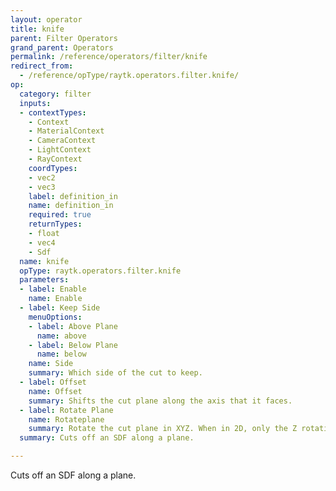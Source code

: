 ```yaml
---
layout: operator
title: knife
parent: Filter Operators
grand_parent: Operators
permalink: /reference/operators/filter/knife
redirect_from:
  - /reference/opType/raytk.operators.filter.knife/
op:
  category: filter
  inputs:
  - contextTypes:
    - Context
    - MaterialContext
    - CameraContext
    - LightContext
    - RayContext
    coordTypes:
    - vec2
    - vec3
    label: definition_in
    name: definition_in
    required: true
    returnTypes:
    - float
    - vec4
    - Sdf
  name: knife
  opType: raytk.operators.filter.knife
  parameters:
  - label: Enable
    name: Enable
  - label: Keep Side
    menuOptions:
    - label: Above Plane
      name: above
    - label: Below Plane
      name: below
    name: Side
    summary: Which side of the cut to keep.
  - label: Offset
    name: Offset
    summary: Shifts the cut plane along the axis that it faces.
  - label: Rotate Plane
    name: Rotateplane
    summary: Rotate the cut plane in XYZ. When in 2D, only the Z rotation is used.
  summary: Cuts off an SDF along a plane.

---
```



Cuts off an SDF along a plane.